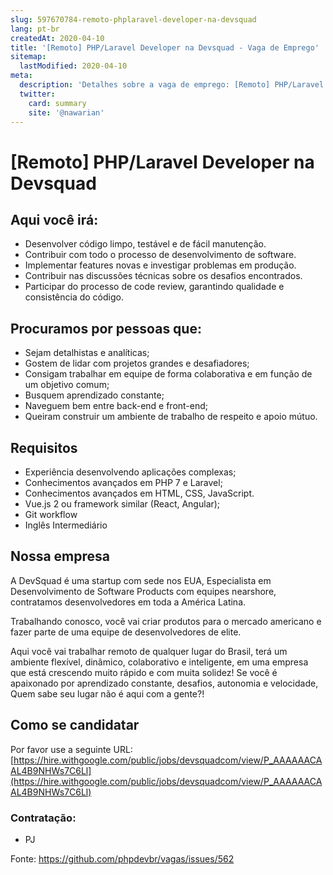 ```yaml
---
slug: 597670784-remoto-phplaravel-developer-na-devsquad
lang: pt-br
createdAt: 2020-04-10
title: '[Remoto] PHP/Laravel Developer na Devsquad - Vaga de Emprego'
sitemap:
  lastModified: 2020-04-10
meta:
  description: 'Detalhes sobre a vaga de emprego: [Remoto] PHP/Laravel Developer na Devsquad'
  twitter:
    card: summary
    site: '@nawarian'
---
```


# [Remoto] PHP/Laravel Developer na Devsquad

## Aqui você irá:

- Desenvolver código limpo, testável e de fácil manutenção.
- Contribuir com todo o processo de desenvolvimento de software.
- Implementar features novas e investigar problemas em produção.
- Contribuir nas discussões técnicas sobre os desafios encontrados.
- Participar do processo de code review, garantindo qualidade e consistência do código.

##  Procuramos por pessoas que:

- Sejam detalhistas e analíticas;
- Gostem de lidar com projetos grandes e desafiadores;
- Consigam trabalhar em equipe de forma colaborativa e em função de um objetivo comum;
- Busquem aprendizado constante;
- Naveguem bem entre back-end e front-end;
- Queiram  construir um ambiente de trabalho de respeito e apoio mútuo.

## Requisitos

- Experiência desenvolvendo aplicações complexas;
- Conhecimentos avançados em PHP 7 e Laravel;
- Conhecimentos avançados em HTML, CSS, JavaScript.
- Vue.js 2 ou framework similar (React, Angular);
- Git workflow
- Inglês Intermediário

## Nossa empresa

A DevSquad é uma startup com sede nos EUA, Especialista em Desenvolvimento de Software Products com equipes nearshore, contratamos desenvolvedores em toda a América Latina.

Trabalhando conosco, você vai criar produtos para o mercado americano e fazer parte de uma equipe de desenvolvedores de elite.

Aqui você vai trabalhar remoto de qualquer lugar do Brasil, terá um ambiente flexível, dinâmico, colaborativo e inteligente, em uma empresa que está crescendo muito rápido e com muita solidez! Se você é apaixonado por aprendizado constante, desafios, autonomia e velocidade, Quem sabe seu lugar não é aqui com a gente?!

## Como se candidatar

Por favor use a seguinte URL: [https://hire.withgoogle.com/public/jobs/devsquadcom/view/P_AAAAAACAAL4B9NHWs7C6Ll](https://hire.withgoogle.com/public/jobs/devsquadcom/view/P_AAAAAACAAL4B9NHWs7C6Ll)

### Contratação:
- PJ

Fonte: https://github.com/phpdevbr/vagas/issues/562